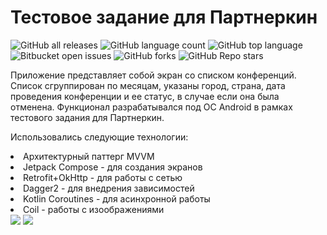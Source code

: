 # Тестовое задание для Партнеркин
![GitHub all releases](https://img.shields.io/github/downloads/ModernBookLibraryTeam/Modern-Book-Library/total)
![GitHub language count](https://img.shields.io/github/languages/count/ModernBookLibraryTeam/Modern-Book-Library)
![GitHub top language](https://img.shields.io/github/languages/top/ModernBookLibraryTeam/Modern-Book-Library?color=yellow)
![Bitbucket open issues](https://img.shields.io/bitbucket/issues/ModernBookLibraryTeam/Modern-Book-Library)
![GitHub forks](https://img.shields.io/github/forks/ModernBookLibraryTeam/Modern-Book-Library?style=social)
![GitHub Repo stars](https://img.shields.io/github/stars/ModernBookLibraryTeam/Modern-Book-Library?style=social)
<p>Приложение представляет собой экран со списком конференций. Список сгруппирован по месяцам, указаны город, страна, дата проведения конференции и ее статус, в случае если она была отменена. 
Функционал разрабатывался под ОС Android в рамках тестового задания для Партнеркин.</p>
<p>Использовались следующие технологии:</p>
<li>Архитектурный паттерг MVVM</li>
<li>Jetpack Compose - для создания экранов</li>
<li>Retrofit+OkHttp - для работы с сетью</li>
<li>Dagger2 - для внедрения зависимостей</li>
<li>Kotlin Coroutines - для асинхронной работы</li>
<li>Coil - работы с изоображениями</li>
<span>
<img src="https://i.postimg.cc/WpZqjgKy/Screenshot-20251024-134949.png"/>
<img src="https://i.postimg.cc/RhYgcf7T/Screenshot-20251024-135003.png"/>
</span>
